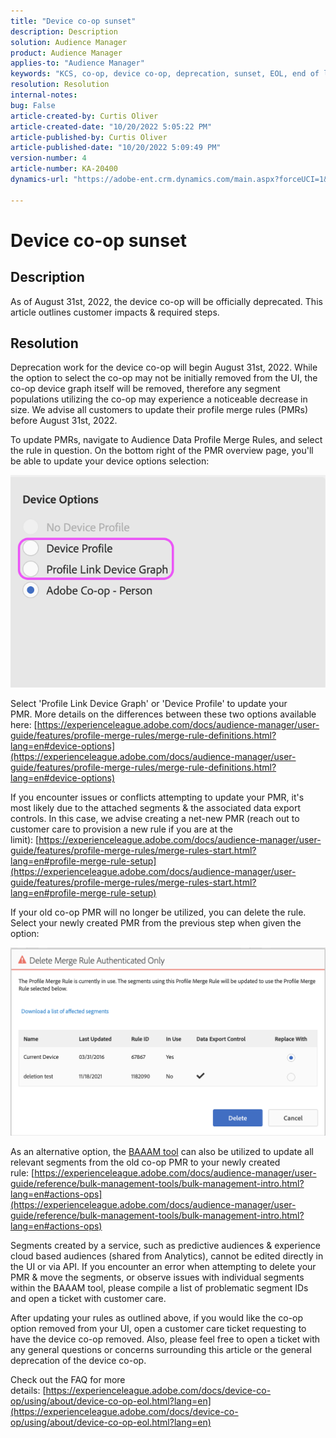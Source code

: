 ```yaml
---
title: "Device co-op sunset"
description: Description
solution: Audience Manager
product: Audience Manager
applies-to: "Audience Manager"
keywords: "KCS, co-op, device co-op, deprecation, sunset, EOL, end of life, PMR, profile merge rule, device stitching, device profile"
resolution: Resolution
internal-notes: 
bug: False
article-created-by: Curtis Oliver
article-created-date: "10/20/2022 5:05:22 PM"
article-published-by: Curtis Oliver
article-published-date: "10/20/2022 5:09:49 PM"
version-number: 4
article-number: KA-20400
dynamics-url: "https://adobe-ent.crm.dynamics.com/main.aspx?forceUCI=1&pagetype=entityrecord&etn=knowledgearticle&id=d066325f-9950-ed11-bba2-0022480868ff"

---
```

# Device co-op sunset

## Description

As of August 31st, 2022, the device co-op will be officially deprecated. This article outlines customer impacts & required steps. 

## Resolution


Deprecation work for the device co-op will begin August 31st, 2022. While the option to select the co-op may not be initially removed from the UI, the co-op device graph itself will be removed, therefore any segment populations utilizing the co-op may experience a noticeable decrease in size. We advise all customers to update their profile merge rules (PMRs) before August 31st, 2022.

To update PMRs, navigate to Audience Data  Profile Merge Rules, and select the rule in question. On the bottom right of the PMR overview page, you'll be able to update your device options selection:

 ![](assets/29cf3d52-d61f-ed11-b83e-0022480868ff.png)

 Select 'Profile Link Device Graph' or 'Device Profile' to update your PMR. More details on the differences between these two options available here: [https://experienceleague.adobe.com/docs/audience-manager/user-guide/features/profile-merge-rules/merge-rule-definitions.html?lang=en#device-options](https://experienceleague.adobe.com/docs/audience-manager/user-guide/features/profile-merge-rules/merge-rule-definitions.html?lang=en#device-options)

 If you encounter issues or conflicts attempting to update your PMR, it's most likely due to the attached segments & the associated data export controls. In this case, we advise creating a net-new PMR (reach out to customer care to provision a new rule if you are at the limit): [https://experienceleague.adobe.com/docs/audience-manager/user-guide/features/profile-merge-rules/merge-rules-start.html?lang=en#profile-merge-rule-setup](https://experienceleague.adobe.com/docs/audience-manager/user-guide/features/profile-merge-rules/merge-rules-start.html?lang=en#profile-merge-rule-setup)

 If your old co-op PMR will no longer be utilized, you can delete the rule. Select your newly created PMR from the previous step when given the option:

 ![](assets/82d7968f-9950-ed11-bba2-0022480868ff.png)

As an alternative option, the [BAAAM tool](https://experienceleague.adobe.com/docs/audience-manager/user-guide/reference/bulk-management-tools/bulk-management-intro.html?lang=en) can also be utilized to update all relevant segments from the old co-op PMR to your newly created rule: [https://experienceleague.adobe.com/docs/audience-manager/user-guide/reference/bulk-management-tools/bulk-management-intro.html?lang=en#actions-ops](https://experienceleague.adobe.com/docs/audience-manager/user-guide/reference/bulk-management-tools/bulk-management-intro.html?lang=en#actions-ops)

 Segments created by a service, such as predictive audiences & experience cloud based audiences (shared from Analytics), cannot be edited directly in the UI or via API. If you encounter an error when attempting to delete your PMR & move the segments, or observe issues with individual segments within the BAAAM tool, please compile a list of problematic segment IDs and open a ticket with customer care. 

 After updating your rules as outlined above, if you would like the co-op option removed from your UI, open a customer care ticket requesting to have the device co-op removed. Also, please feel free to open a ticket with any general questions or concerns surrounding this article or the general deprecation of the device co-op.

 Check out the FAQ for more details: [https://experienceleague.adobe.com/docs/device-co-op/using/about/device-co-op-eol.html?lang=en](https://experienceleague.adobe.com/docs/device-co-op/using/about/device-co-op-eol.html?lang=en)
